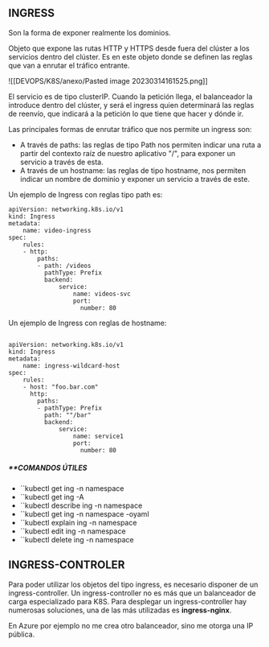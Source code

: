 

## INGRESS

Son la forma de exponer realmente los dominios. 


Objeto que expone las rutas HTTP y HTTPS desde fuera del clúster a los servicios dentro del clúster. Es en este objeto donde se definen las reglas que van a enrutar el tráfico entrante. 

![[DEVOPS/K8S/anexo/Pasted image 20230314161525.png]]

El servicio es de tipo clusterIP. 
Cuando la petición llega, el balanceador la introduce dentro del clúster, y será el ingress quien determinará las reglas de reenvío, que indicará a la petición lo que tiene que hacer y dónde ir.

Las principales formas de enrutar tráfico que nos permite un ingress son: 

- A través de paths: las reglas de tipo Path nos permiten indicar una ruta a partir del contexto raíz de nuestro aplicativo "/", para exponer un servicio a través de esta. 
- A través de un hostname: las reglas de tipo hostname, nos permiten indicar un nombre de dominio y exponer un servicio a través de este.

Un ejemplo de Ingress con reglas tipo path es: 

```
apiVersion: networking.k8s.io/v1
kind: Ingress
metadata:
	name: video-ingress
spec:
	rules:
	- http:
		paths:
		- path: /videos
		  pathType: Prefix
		  backend:
			  service:
				  name: videos-svc
				  port: 
					number: 80

```

Un ejemplo de Ingress con reglas de hostname:

```

apiVersion: networking.k8s.io/v1
kind: Ingress
metadata:
	name: ingress-wildcard-host
spec:
	rules:
	- host: "foo.bar.com"
	  http:
		paths:
		- pathType: Prefix
		  path: ""/bar"
		  backend:
			  service:
				  name: service1
				  port: 
					number: 80

```



##### **COMANDOS ÚTILES

- ``kubectl get ing -n namespace
- ``kubectl get ing -A
- ``kubectl describe ing -n namespace
- ``kubectl get ing -n namespace -oyaml
- ``kubectl explain ing -n namespace
- ``kubectl edit ing -n namespace
- ``kubectl delete ing -n namespace



## INGRESS-CONTROLER

Para poder utilizar los objetos del tipo ingress, es necesario disponer de un ingress-controller. Un ingress-controller no es más que un balanceador de carga especializado para K8S. 
Para desplegar un ingress-controller hay numerosas soluciones, una de las más utilizadas es **ingress-nginx**.

En Azure por ejemplo no me crea otro balanceador, sino me otorga una IP pública.

